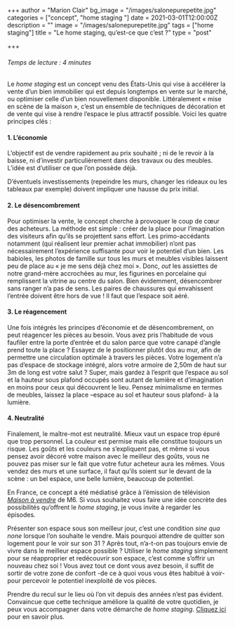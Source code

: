 +++
author = "Marion Clair"
bg_image = "/images/salonepurepetite.jpg"
categories = ["concept", "home staging "]
date = 2021-03-01T12:00:00Z
description = ""
image = "/images/salonepurepetite.jpg"
tags = ["home staging"]
title = "Le home staging, qu’est-ce que c’est ?"
type = "post"

+++
###### Temps de lecture : 4 minutes

Le _home staging_ est un concept venu des États-Unis qui vise à accélérer la vente d’un bien immobilier qui est depuis longtemps en vente sur le marché, ou optimiser celle d’un bien nouvellement disponible. Littéralement « mise en scène de la maison », c’est un ensemble de techniques de décoration et de vente qui vise à rendre l’espace le plus attractif possible. Voici les quatre principes clés :

#### 1. L’économie

L’objectif est de vendre rapidement au prix souhaité ; ni de le revoir à la baisse, ni d’investir particulièrement dans des travaux ou des meubles. L’idée est d’utiliser ce que l’on possède déjà.

D’éventuels investissements (repeindre les murs, changer les rideaux ou les tableaux par exemple) doivent impliquer une hausse du prix initial.

#### 2. Le désencombrement

Pour optimiser la vente, le concept cherche à provoquer le coup de cœur des acheteurs. La méthode est simple : créer de la place pour l’imagination des visiteurs afin qu’ils se projettent sans effort. Les primo-accédants notamment (qui réalisent leur premier achat immobilier) n’ont pas nécessairement l’expérience suffisante pour voir le potentiel d’un bien. Les babioles, les photos de famille sur tous les murs et meubles visibles laissent peu de place au « je me sens déjà chez moi ». Donc, _out_ les assiettes de notre grand-mère accrochées au mur, les figurines en porcelaine qui remplissent la vitrine au centre du salon. Bien évidemment, désencombrer sans ranger n’a pas de sens. Les paires de chaussures qui envahissent l’entrée doivent être hors de vue ! Il faut que l’espace soit aéré.

#### 3. Le réagencement

Une fois intégrés les principes d’économie et de désencombrement, on peut réagencer les pièces au besoin. Vous avez pris l’habitude de vous faufiler entre la porte d’entrée et du salon parce que votre canapé d’angle prend toute la place ? Essayez de le positionner plutôt dos au mur, afin de permettre une circulation optimale à travers les pièces. Votre logement n’a pas d’espace de stockage intégré, alors votre armoire de 2,50m de haut sur 3m de long est votre salut ? Super, mais gardez à l’esprit que l’espace au sol et la hauteur sous plafond occupés sont autant de lumière et d’imagination en moins pour ceux qui découvrent le lieu. Pensez minimalisme en termes de meubles, laissez la place –espace au sol et hauteur sous plafond- à la lumière.

#### 4. Neutralité

Finalement, le maître-mot est neutralité. Mieux vaut un espace trop épuré que trop personnel. La couleur est permise mais elle constitue toujours un risque. Les goûts et les couleurs ne s’expliquent pas, et même si vous pensez avoir décoré votre maison avec le meilleur des goûts, vous ne pouvez pas miser sur le fait que votre futur acheteur aura les mêmes. Vous vendez des murs et une surface, il faut qu’ils soient sur le devant de la scène : un bel espace, une belle lumière, beaucoup de potentiel.

En France, ce concept a été médiatisé grâce à l’émission de télévision [_Maison à vendre_](https://www.6play.fr/maison-a-vendre-p_874 "Maison à vendre M6") de M6. Si vous souhaitez vous faire une idée concrète des possibilités qu’offrent le _home staging_, je vous invite à regarder les épisodes.

Présenter son espace sous son meilleur jour, c’est une condition _sine qua none_ lorsque l’on souhaite le vendre. Mais pourquoi attendre de quitter son logement pour le voir sur son 31 ? Après tout, n’a-t-on pas toujours envie de vivre dans le meilleur espace possible ? Utiliser le _home staging_ simplement pour se réapproprier et redécouvrir son espace, c’est comme s’offrir un nouveau chez soi ! Vous avez tout ce dont vous avez besoin, il suffit de sortir de votre zone de confort -de ce à quoi vous vous êtes habitué à voir- pour percevoir le potentiel inexploité de vos pièces.

Prendre du recul sur le lieu où l’on vit depuis des années n’est pas évident. Convaincue que cette technique améliore la qualité de votre quotidien, je peux vous accompagner dans votre démarche de _home staging_. [Cliquez ici]() pour en savoir plus.